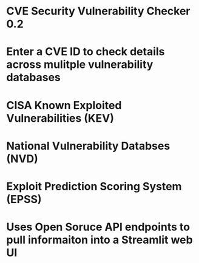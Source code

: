 # CVE Security Vulnerability Checker 0.2
# Enter a CVE ID to check details across mulitple vulnerability databases
  # CISA Known Exploited Vulnerabilities (KEV)
  # National Vulnerability Databses (NVD)
  # Exploit Prediction Scoring System (EPSS)
# Uses Open Soruce API endpoints to pull informaiton into a Streamlit web UI
